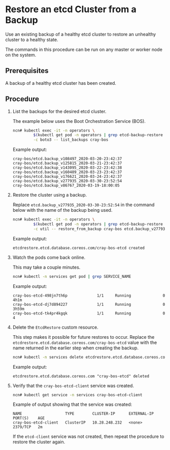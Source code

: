 # Restore an etcd Cluster from a Backup

Use an existing backup of a healthy etcd cluster to restore an unhealthy cluster to a healthy state.

The commands in this procedure can be run on any master or worker node on the system.

## Prerequisites

A backup of a healthy etcd cluster has been created.

## Procedure

1. List the backups for the desired etcd cluster.

    The example below uses the Boot Orchestration Service \(BOS\).

    ```bash
    ncn# kubectl exec -it -n operators \
             $(kubectl get pod -n operators | grep etcd-backup-restore | head -1 | awk '{print $1}') \
             -c boto3 -- list_backups cray-bos
    ```

    Example output:

    ```text
    cray-bos/etcd.backup_v108497_2020-03-20-23:42:37
    cray-bos/etcd.backup_v125815_2020-03-21-23:42:37
    cray-bos/etcd.backup_v143095_2020-03-22-23:42:38
    cray-bos/etcd.backup_v160489_2020-03-23-23:42:37
    cray-bos/etcd.backup_v176621_2020-03-24-23:42:37
    cray-bos/etcd.backup_v277935_2020-03-30-23:52:54
    cray-bos/etcd.backup_v86767_2020-03-19-18:00:05
    ```

1. Restore the cluster using a backup.

    Replace `etcd.backup_v277935_2020-03-30-23:52:54` in the command below with the name of the backup being used.

    ```bash
    ncn# kubectl exec -it -n operators \
             $(kubectl get pod -n operators | grep etcd-backup-restore | head -1 | awk '{print $1}') \
             -c util -- restore_from_backup cray-bos etcd.backup_v277935_2020-03-30-23:52:54
    ```

    Example output:

    ```text
    etcdrestore.etcd.database.coreos.com/cray-bos-etcd created
    ```

1. Watch the pods come back online.

    This may take a couple minutes.

    ```bash
    ncn# kubectl -n services get pod | grep SERVICE_NAME
    ```

    Example output:

    ```text
    cray-bos-etcd-498jn7th6p             1/1     Running              0          4h1m
    cray-bos-etcd-dj7d894227             1/1     Running              0          3h59m
    cray-bos-etcd-tk4pr4kgqk             1/1     Running              0          4
    ```

1. Delete the `EtcdRestore` custom resource.

    This step makes it possible for future restores to occur. Replace the `etcdrestore.etcd.database.coreos.com/cray-bos-etcd` value with the name returned in
    the earlier step when creating the backup.

    ```bash
    ncn# kubectl -n services delete etcdrestore.etcd.database.coreos.com/cray-bos-etcd
    ```

    Example output:

    ```text
    etcdrestore.etcd.database.coreos.com "cray-bos-etcd" deleted
    ```

1. Verify that the `cray-bos-etcd-client` service was created.

    ```bash
    ncn# kubectl get service -n services cray-bos-etcd-client
    ```

    Example of output showing that the service was created:

    ```text
    NAME                   TYPE        CLUSTER-IP      EXTERNAL-IP   PORT(S)    AGE
    cray-bos-etcd-client   ClusterIP   10.28.248.232   <none>        2379/TCP   2m
    ```

    If the `etcd-client` service was not created, then repeat the procedure to restore the cluster again.
